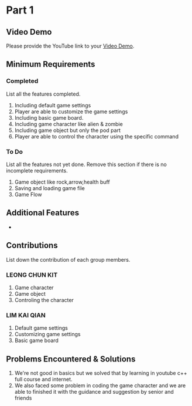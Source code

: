 # Part 1

## Video Demo

Please provide the YouTube link to your [Video Demo](https://youtu.be/3Vrh3AdGg20).

## Minimum Requirements

### Completed

List all the features completed.

1. Including default game settings
2. Player are able to customize the game settings
3. Including basic game board.
4. Including game character like alien & zombie
5. Including game object but only the pod part
6. Player are able to control the character using the specific command


### To Do

List all the features not yet done. Remove this section if there is no incomplete requirements.

1. Game object like rock,arrow,health buff
2. Saving and loading game file
3. Game Flow

## Additional Features

-

## Contributions

List down the contribution of each group members.

### LEONG CHUN KIT

1. Game character
2. Game object
3. Controling the character

### LIM KAI QIAN

1. Default game settings
2. Customizing game settings
3. Basic game board

## Problems Encountered & Solutions

1. We're not good in basics but we solved that by learning in youtube c++ full course and internet.
2. We also faced some problem in coding the game character and we are able to finished it with the guidance and suggestion by senior and friends